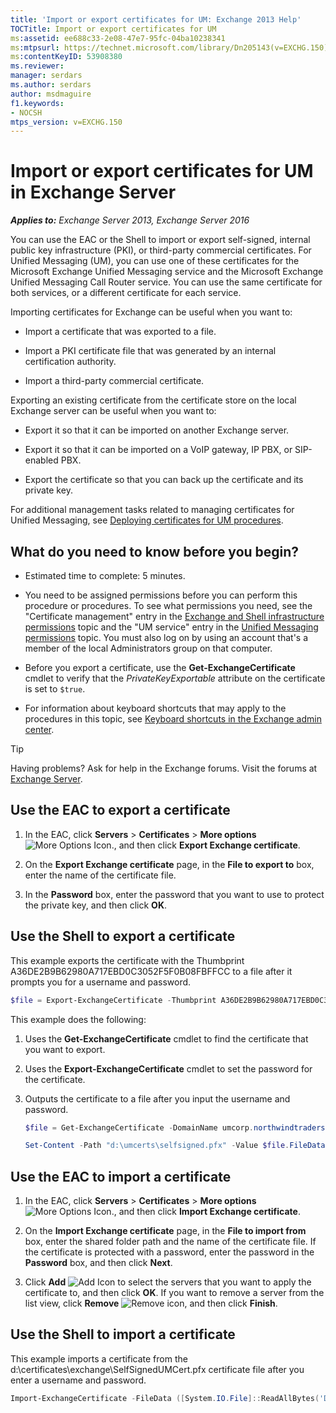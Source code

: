 ```yaml
---
title: 'Import or export certificates for UM: Exchange 2013 Help'
TOCTitle: Import or export certificates for UM
ms:assetid: ee688c33-2e08-47e7-95fc-04ba10238341
ms:mtpsurl: https://technet.microsoft.com/library/Dn205143(v=EXCHG.150)
ms:contentKeyID: 53908380
ms.reviewer: 
manager: serdars
ms.author: serdars
author: msdmaguire
f1.keywords:
- NOCSH
mtps_version: v=EXCHG.150
---
```


# Import or export certificates for UM in Exchange Server

_**Applies to:** Exchange Server 2013, Exchange Server 2016_

You can use the EAC or the Shell to import or export self-signed, internal public key infrastructure (PKI), or third-party commercial certificates. For Unified Messaging (UM), you can use one of these certificates for the Microsoft Exchange Unified Messaging service and the Microsoft Exchange Unified Messaging Call Router service. You can use the same certificate for both services, or a different certificate for each service.

Importing certificates for Exchange can be useful when you want to:

- Import a certificate that was exported to a file.

- Import a PKI certificate file that was generated by an internal certification authority.

- Import a third-party commercial certificate.

Exporting an existing certificate from the certificate store on the local Exchange server can be useful when you want to:

- Export it so that it can be imported on another Exchange server.

- Export it so that it can be imported on a VoIP gateway, IP PBX, or SIP-enabled PBX.

- Export the certificate so that you can back up the certificate and its private key.

For additional management tasks related to managing certificates for Unified Messaging, see [Deploying certificates for UM procedures](deploying-certificates-for-um-procedures-exchange-2013-help.md).

## What do you need to know before you begin?

- Estimated time to complete: 5 minutes.

- You need to be assigned permissions before you can perform this procedure or procedures. To see what permissions you need, see the "Certificate management" entry in the [Exchange and Shell infrastructure permissions](exchange-and-shell-infrastructure-permissions-exchange-2013-help.md) topic and the "UM service" entry in the [Unified Messaging permissions](unified-messaging-permissions-exchange-2013-help.md) topic. You must also log on by using an account that's a member of the local Administrators group on that computer.

- Before you export a certificate, use the **Get-ExchangeCertificate** cmdlet to verify that the *PrivateKeyExportable* attribute on the certificate is set to `$true`.

- For information about keyboard shortcuts that may apply to the procedures in this topic, see [Keyboard shortcuts in the Exchange admin center](keyboard-shortcuts-in-the-exchange-admin-center-2013-help.md).

> [!TIP]
> Having problems? Ask for help in the Exchange forums. Visit the forums at [Exchange Server](https://social.technet.microsoft.com/forums/office/home?category=exchangeserver).

## Use the EAC to export a certificate

1. In the EAC, click **Servers** \> **Certificates** \> **More options** ![More Options Icon.](images/JJ150550.5381819e-3b21-4873-8714-e9b956290b28(EXCHG.150).gif "More Options Icon"), and then click **Export Exchange certificate**.

2. On the **Export Exchange certificate** page, in the **File to export to** box, enter the name of the certificate file.

3. In the **Password** box, enter the password that you want to use to protect the private key, and then click **OK**.

## Use the Shell to export a certificate

This example exports the certificate with the Thumbprint A36DE2B9B62980A717EBD0C3052F5F0B08FBFFCC to a file after it prompts you for a username and password.

```powershell
$file = Export-ExchangeCertificate -Thumbprint A36DE2B9B62980A717EBD0C3052F5F0B08FBFFCC -BinaryEncoded:$true -Password (Get-Credential).password
```

This example does the following:

1. Uses the **Get-ExchangeCertificate** cmdlet to find the certificate that you want to export.

2. Uses the **Export-ExchangeCertificate** cmdlet to set the password for the certificate.

3. Outputs the certificate to a file after you input the username and password.

   ```powershell
   $file = Get-ExchangeCertificate -DomainName umcorp.northwindtraders.com | Export-ExchangeCertificate -BinaryEncoded:$true -Password (Get-Credential).password
   ```

   ```powershell
   Set-Content -Path "d:\umcerts\selfsigned.pfx" -Value $file.FileData =Encoding Byte
   ```

## Use the EAC to import a certificate

1. In the EAC, click **Servers** \> **Certificates** \> **More options** ![More Options Icon.](images/JJ150550.5381819e-3b21-4873-8714-e9b956290b28(EXCHG.150).gif "More Options Icon"), and then click **Import Exchange certificate**.

2. On the **Import Exchange certificate** page, in the **File to import from** box, enter the shared folder path and the name of the certificate file. If the certificate is protected with a password, enter the password in the **Password** box, and then click **Next**.

3. Click **Add** ![Add Icon](images/JJ218640.c1e75329-d6d7-4073-a27d-498590bbb558(EXCHG.150).gif "Add Icon") to select the servers that you want to apply the certificate to, and then click **OK**. If you want to remove a server from the list view, click **Remove** ![Remove icon](images/Dd362328.479b6ced-8d64-4277-a725-f17fea202b28(EXCHG.150).gif "Remove icon"), and then click **Finish**.

## Use the Shell to import a certificate

This example imports a certificate from the d:\\certificates\\exchange\\SelfSignedUMCert.pfx certificate file after you enter a username and password.

```powershell
Import-ExchangeCertificate -FileData ([System.IO.File]::ReadAllBytes('D:\certificates\exchange\SelfSignedUMCert.pfx')) -Password:(Get-Credential).password
```

